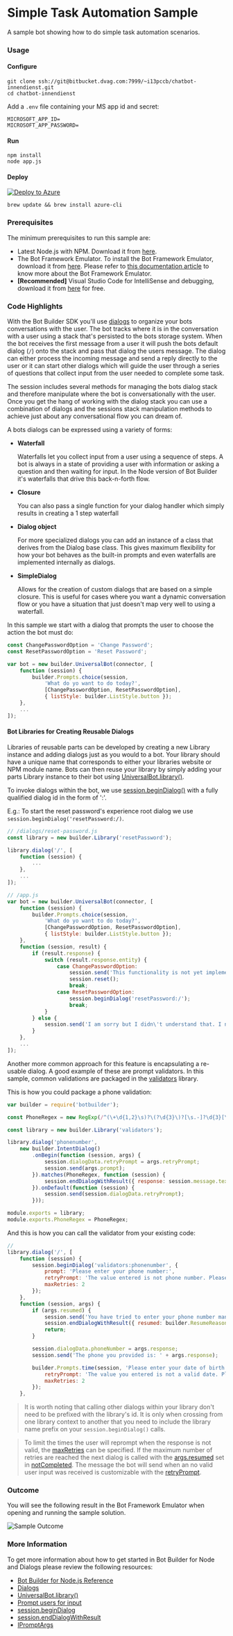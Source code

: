 # Simple Task Automation Sample

A sample bot showing how to do simple task automation scenarios.


### Usage
#### Configure
    git clone ssh://git@bitbucket.dvag.com:7999/~i13pccb/chatbot-innendienst.git
    cd chatbot-innendienst
Add a `.env` file containing your MS app id and secret:

    MICROSOFT_APP_ID=
    MICROSOFT_APP_PASSWORD=

#### Run

    npm install
    node app.js

#### Deploy

[![Deploy to Azure][Deploy Button]][Deploy Node/SimpleTaskAutomation]

[Deploy Button]: https://azuredeploy.net/deploybutton.png
[Deploy Node/SimpleTaskAutomation]: https://azuredeploy.net

    brew update && brew install azure-cli


### Prerequisites

The minimum prerequisites to run this sample are:
* Latest Node.js with NPM. Download it from [here](https://nodejs.org/en/download/).
* The Bot Framework Emulator. To install the Bot Framework Emulator, download it from [here](https://emulator.botframework.com/). Please refer to [this documentation article](https://github.com/microsoft/botframework-emulator/wiki/Getting-Started) to know more about the Bot Framework Emulator.
* **[Recommended]** Visual Studio Code for IntelliSense and debugging, download it from [here](https://code.visualstudio.com/) for free.

### Code Highlights
With the Bot Builder SDK you'll use [dialogs](https://docs.microsoft.com/en-us/bot-framework/nodejs/bot-builder-nodejs-dialog-manage-conversation) to organize your bots conversations with the user. The bot tracks where it is in the conversation with a user using a stack that's persisted to the bots storage system. When the bot receives the first message from a user it will push the bots default dialog (`/`) onto the stack and pass that dialog the users message. The dialog can either process the incoming message and send a reply directly to the user or it can start other dialogs which will guide the user through a series of questions that collect input from the user needed to complete some task.

The session includes several methods for managing the bots dialog stack and therefore manipulate where the bot is conversationally with the user. Once you get the hang of working with the dialog stack you can use a combination of dialogs and the sessions stack manipulation methods to achieve just about any conversational flow you can dream of.

A bots dialogs can be expressed using a variety of forms:

* **Waterfall**

  Waterfalls let you collect input from a user using a sequence of steps. A bot is always in a state of providing a user with information or asking a question and then waiting for input. In the Node version of Bot Builder it's waterfalls that drive this back-n-forth flow.
* **Closure**

  You can also pass a single function for your dialog handler which simply results in creating a 1 step waterfall
* **Dialog object**

  For more specialized dialogs you can add an instance of a class that derives from the Dialog base class. This gives maximum flexibility for how your bot behaves as the built-in prompts and even waterfalls are implemented internally as dialogs.
* **SimpleDialog**

  Allows for the creation of custom dialogs that are based on a simple closure. This is useful for cases where you want a dynamic conversation flow or you have a situation that just doesn't map very well to using a waterfall.

In this sample we start with a dialog that prompts the user to choose the action the bot must do:

````JavaScript
const ChangePasswordOption = 'Change Password';
const ResetPasswordOption = 'Reset Password';

var bot = new builder.UniversalBot(connector, [
    function (session) {
        builder.Prompts.choice(session,
            'What do yo want to do today?',
            [ChangePasswordOption, ResetPasswordOption],
            { listStyle: builder.ListStyle.button });
    },
	...
]);
````

#### Bot Libraries for Creating Reusable Dialogs

Libraries of reusable parts can be developed by creating a new Library instance and adding dialogs just as you would to a bot. Your library should have a unique name that corresponds to either your libraries website or NPM module name. Bots can then reuse your library by simply adding your parts Library instance to their bot using [UniversalBot.library()](https://docs.botframework.com/en-us/node/builder/chat-reference/classes/_botbuilder_d_.universalbot.html#library).

To invoke dialogs within the bot, we use [session.beginDialog()](https://docs.botframework.com/en-us/node/builder/chat-reference/classes/_botbuilder_d_.session.html#begindialog) with a fully qualified dialog id in the form of ':'.

E.g.: To start the reset password's experience root dialog we use `session.beginDialog('resetPassword:/)`.

````JavaScript
// /dialogs/reset-password.js
const library = new builder.Library('resetPassword');

library.dialog('/', [
    function (session) {
        ...
    },
	...
]);

// /app.js
var bot = new builder.UniversalBot(connector, [
    function (session) {
        builder.Prompts.choice(session,
            'What do yo want to do today?',
            [ChangePasswordOption, ResetPasswordOption],
            { listStyle: builder.ListStyle.button });
    },
    function (session, result) {
        if (result.response) {
            switch (result.response.entity) {
                case ChangePasswordOption:
                    session.send('This functionality is not yet implemented! Try resetting your password.');
                    session.reset();
                    break;
                case ResetPasswordOption:
                    session.beginDialog('resetPassword:/');
                    break;
            }
        } else {
            session.send('I am sorry but I didn\'t understand that. I need you to select one of the options below');
        }
    },
	...
]);
````

Another more common approach for this feature is encapsulating a re-usable dialog. A good example of these are prompt validators. In this sample, common validations are packaged in the [validators](validators.js) library.

This is how you could package a phone validation:

````JavaScript
var builder = require('botbuilder');

const PhoneRegex = new RegExp(/^(\+\d{1,2}\s)?\(?\d{3}\)?[\s.-]?\d{3}[\s.-]?\d{4}$/);

const library = new builder.Library('validators');

library.dialog('phonenumber',
    new builder.IntentDialog()
        .onBegin(function (session, args) {
            session.dialogData.retryPrompt = args.retryPrompt;
            session.send(args.prompt);
        }).matches(PhoneRegex, function (session) {
            session.endDialogWithResult({ response: session.message.text });
        }).onDefault(function (session) {
            session.send(session.dialogData.retryPrompt);
        }));

module.exports = library;
module.exports.PhoneRegex = PhoneRegex;
````

And this is how you can call the validator from your existing code:

````JavaScript
//
library.dialog('/', [
    function (session) {
        session.beginDialog('validators:phonenumber', {
            prompt: 'Please enter your phone number:',
            retryPrompt: 'The value entered is not phone number. Please try again using the following format (xyz) xyz-wxyz:',
            maxRetries: 2
        });
    },
    function (session, args) {
        if (args.resumed) {
            session.send('You have tried to enter your phone number many times. Please try again later.');
            session.endDialogWithResult({ resumed: builder.ResumeReason.notCompleted });
            return;
        }

        session.dialogData.phoneNumber = args.response;
        session.send('The phone you provided is: ' + args.response);

        builder.Prompts.time(session, 'Please enter your date of birth (MM/dd/yyyy):', {
            retryPrompt: 'The value you entered is not a valid date. Please try again:',
            maxRetries: 2
        });
    },
````

> It is worth noting that calling other dialogs within your library don't need to be prefixed with the library's id. It is only when crossing from one library context to another that you need to include the library name prefix on your `session.beginDialog()` calls.

> To limit the times the user will reprompt when the response is not valid, the [maxRetries](https://docs.botframework.com/en-us/node/builder/chat-reference/interfaces/_botbuilder_d_.ipromptargs.html#maxretries) can be specified. If the maximum number of retries are reached the next dialog is called with the [args.resumed](https://docs.botframework.com/en-us/node/builder/chat-reference/interfaces/_botbuilder_d_.ipromptresult.html#resumed) set in [notCompleted](https://docs.botframework.com/en-us/node/builder/chat-reference/enums/_botbuilder_d_.resumereason.html#notcompleted).
The message the bot will send when an no valid user input was received is customizable with the [retryPrompt](https://docs.botframework.com/en-us/node/builder/chat-reference/interfaces/_botbuilder_d_.ipromptargs.html#retryprompt).

### Outcome

You will see the following result in the Bot Framework Emulator when opening and running the sample solution.

![Sample Outcome](images/outcome.png)

### More Information

To get more information about how to get started in Bot Builder for Node and Dialogs please review the following resources:
* [Bot Builder for Node.js Reference](https://docs.microsoft.com/en-us/bot-framework/nodejs/)
* [Dialogs](https://docs.microsoft.com/en-us/bot-framework/nodejs/bot-builder-nodejs-dialog-manage-conversation)
* [UniversalBot.library()](https://docs.botframework.com/en-us/node/builder/chat-reference/classes/_botbuilder_d_.universalbot.html#library)
* [Prompt users for input](https://docs.microsoft.com/en-us/bot-framework/nodejs/bot-builder-nodejs-dialog-prompt)
* [session.beginDialog](https://docs.botframework.com/en-us/node/builder/chat-reference/classes/_botbuilder_d_.session.html#begindialog)
* [session.endDialogWithResult](https://docs.botframework.com/en-us/node/builder/chat-reference/classes/_botbuilder_d_.session.html#enddialogwithresult)
* [IPromptArgs](https://docs.botframework.com/en-us/node/builder/chat-reference/interfaces/_botbuilder_d_.ipromptargs.html)
